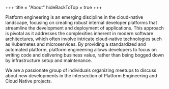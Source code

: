 +++
title = "About"
hideBackToTop = true
+++

Platform engineering is an emerging discipline in the cloud-native landscape, focusing on creating
robust internal developer platforms that streamline the development and deployment of applications.
This approach is pivotal as it addresses the complexities inherent in modern software architectures, which
often involve intricate cloud-native technologies such as Kubernetes and microservices. By providing a
standardized and automated platform, platform engineering allows developers to focus on writing code and
delivering business value, rather than being bogged down by infrastructure setup and maintenance.

We are a passionate group of individuals organizing meetups to discuss about new developments in the
intersection of Platform Engineering and Cloud Native projects.
